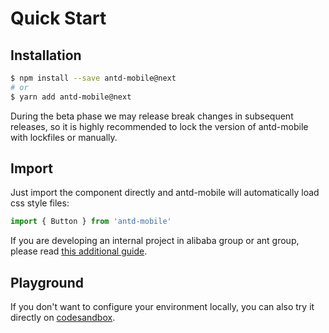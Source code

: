 # Quick Start

## Installation

```bash
$ npm install --save antd-mobile@next
# or
$ yarn add antd-mobile@next
```

<Alert> During the beta phase we may release break changes in subsequent releases, so it is highly recommended to lock the version of antd-mobile with lockfiles or manually.</Alert>

## Import

Just import the component directly and antd-mobile will automatically load css style files:

```js
import { Button } from 'antd-mobile'
```

If you are developing an internal project in alibaba group or ant group, please read [this additional guide](https://yuque.antfin.com/antd-mobile/kfcgs3/md4or5).

## Playground

If you don't want to configure your environment locally, you can also try it directly on [codesandbox](https://codesandbox.io/s/antd-mobile-snrxr?file=/package.json).
